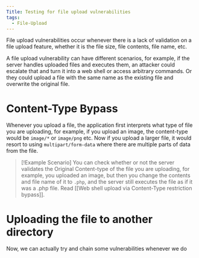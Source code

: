 ```yaml
---
Title: Testing for file upload vulnerabilities
tags:
  - File-Upload
---
```

File upload vulnerabilities occur whenever there is a lack of validation on a file upload feature, whether it is the file size, file contents, file name, etc.

A file upload vulnerability can have different scenarios, for example, if the server handles uploaded files and executes them, an attacker could escalate that  and turn it into a web shell or access arbitrary commands. Or they could upload a file with the same name as the existing file and overwrite the original file.

# Content-Type Bypass
Whenever you upload a file, the application first interprets what type of file you are uploading, for example, if you upload an image, the content-type would be `image/*` or `image/png` etc. Now if you upload a larger file, it would resort to using `multipart/form-data` where there are multiple parts of data from the file. 

> [!Example Scenario]
> You can check whether or not the server validates the Original Content-type of the file you are uploading, for example, you uploaded an image, but then you change the contents and file name of it to `.php`, and the server still executes the file as if it was a .php file. Read [[Web shell upload via Content-Type restriction bypass]].

# Uploading the file to another directory
Now, we can actually try and chain some vulnerabilities whenever we do 
